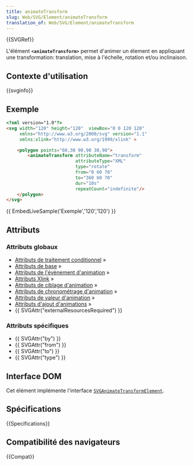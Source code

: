 ```yaml
---
title: animateTransform
slug: Web/SVG/Element/animateTransform
translation_of: Web/SVG/Element/animateTransform
---
```


{{SVGRef}}

L'élément **`<animateTransform>`** permet d'animer un élement en appliquant une transformation: translation, mise à l'échelle, rotation et/ou inclinaison.

## Contexte d'utilisation

{{svginfo}}

## Exemple

```html
<?xml version="1.0"?>
<svg width="120" height="120"  viewBox="0 0 120 120"
     xmlns="http://www.w3.org/2000/svg" version="1.1"
     xmlns:xlink="http://www.w3.org/1999/xlink" >

    <polygon points="60,30 90,90 30,90">
        <animateTransform attributeName="transform"
                          attributeType="XML"
                          type="rotate"
                          from="0 60 70"
                          to="360 60 70"
                          dur="10s"
                          repeatCount="indefinite"/>
    </polygon>
</svg>
```

{{ EmbedLiveSample('Exemple','120','120') }}

## Attributs

### Attributs globaux

- [Attributs de traitement conditionnel](/fr/docs/SVG/Attribute#ConditionalProccessing) »
- [Attributs de base](/fr/docs/SVG/Attribute#Core) »
- [Attributs de l'évènement d'animation](/fr/docs/SVG/Attribute#AnimationEvent) »
- [Attributs Xlink](/fr/docs/SVG/Attribute#XLink) »
- [Attributs de ciblage d'animation](/fr/docs/SVG/Attribute#AnimationAttributeTarget) »
- [Attributs de chronométrage d'animation](/fr/docs/SVG/Attribute#AnimationTiming) »
- [Attributs de valeur d'animation](/fr/docs/SVG/Attribute#AnimationValue) »
- [Attributs d'ajout d'animations](/fr/docs/SVG/Attribute#AnimationAddition)&nbsp;»
- {{ SVGAttr("externalResourcesRequired") }}

### Attributs spécifiques

- {{ SVGAttr("by") }}
- {{ SVGAttr("from") }}
- {{ SVGAttr("to") }}
- {{ SVGAttr("type") }}

## Interface DOM

Cet élément implémente l'interface [`SVGAnimateTransformElement`](/fr/docs/DOM/SVGAnimateTransformElement).

## Spécifications

{{Specifications}}

## Compatibilité des navigateurs

{{Compat}}
